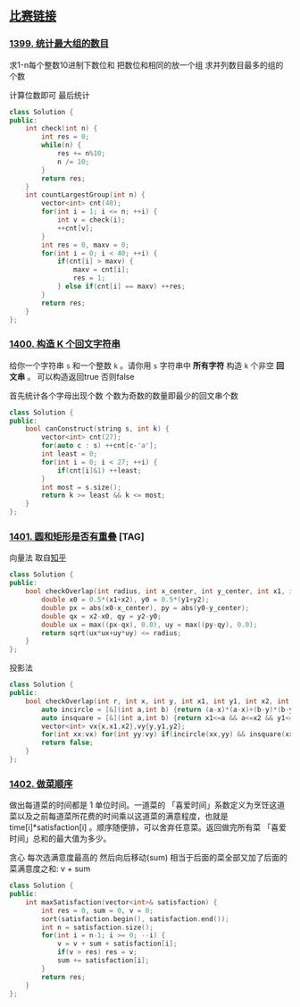 ## [比赛链接](https://leetcode.cn/contest/biweekly-contest-23/)


### [1399. 统计最大组的数目](https://leetcode.cn/problems/count-largest-group/)

求1-n每个整数10进制下数位和 把数位和相同的放一个组 求并列数目最多的组的个数

计算位数即可 最后统计

```c++
class Solution {
public:
    int check(int n) {
        int res = 0;
        while(n) {
            res += n%10;
            n /= 10;
        }
        return res;
    }
    int countLargestGroup(int n) {
        vector<int> cnt(40);
        for(int i = 1; i <= n; ++i) {
            int v = check(i);
            ++cnt[v];
        }
        int res = 0, maxv = 0;
        for(int i = 0; i < 40; ++i) {
            if(cnt[i] > maxv) {
                maxv = cnt[i];
                res = 1;
            } else if(cnt[i] == maxv) ++res;
        }
        return res;
    }
};
```


### [1400. 构造 K 个回文字符串](https://leetcode.cn/problems/construct-k-palindrome-strings/)

给你一个字符串 `s` 和一个整数 `k` 。请你用 `s` 字符串中 **所有字符** 构造 `k` 个非空 **回文串** 。 可以构造返回true 否则false

首先统计各个字母出现个数 个数为奇数的数量即最少的回文串个数

```c++
class Solution {
public:
    bool canConstruct(string s, int k) {
        vector<int> cnt(27);
        for(auto c : s) ++cnt[c-'a'];
        int least = 0;
        for(int i = 0; i < 27; ++i) {
            if(cnt[i]&1) ++least;
        }
        int most = s.size();
        return k >= least && k <= most;
    }
};
```

### [1401. 圆和矩形是否有重叠](https://leetcode.cn/problems/circle-and-rectangle-overlapping/) [TAG]

向量法 取自[知乎](https://www.zhihu.com/question/24251545)

```c++
class Solution {
public:
    bool checkOverlap(int radius, int x_center, int y_center, int x1, int y1, int x2, int y2) {
        double x0 = 0.5*(x1+x2), y0 = 0.5*(y1+y2);
        double px = abs(x0-x_center), py = abs(y0-y_center);
        double qx = x2-x0, qy = y2-y0;
        double ux = max((px-qx), 0.0), uy = max((py-qy), 0.0);
        return sqrt(ux*ux+uy*uy) <= radius;
    }
};
```

投影法

```c++
class Solution {
public:
    bool checkOverlap(int r, int x, int y, int x1, int y1, int x2, int y2) {
        auto incircle = [&](int a,int b) {return (a-x)*(a-x)+(b-y)*(b-y)<=r*r;};
        auto insquare = [&](int a,int b) {return x1<=a && a<=x2 && y1<=b && b<=y2;};
        vector<int> vx{x,x1,x2},vy{y,y1,y2};
        for(int xx:vx) for(int yy:vy) if(incircle(xx,yy) && insquare(xx,yy)) return true;
        return false;
    }
};
```

### [1402. 做菜顺序](https://leetcode.cn/problems/reducing-dishes/)

做出每道菜的时间都是 1 单位时间。一道菜的 「喜爱时间」系数定义为烹饪这道菜以及之前每道菜所花费的时间乘以这道菜的满意程度，也就是 time[i]*satisfaction[i] 。顺序随便排，可以舍弃任意菜。返回做完所有菜 「喜爱时间」总和的最大值为多少。

贪心 每次选满意度最高的 然后向后移动(sum) 相当于后面的菜全部又加了后面的菜满意度之和: v + sum

```c++
class Solution {
public:
    int maxSatisfaction(vector<int>& satisfaction) {
        int res = 0, sum = 0, v = 0;
        sort(satisfaction.begin(), satisfaction.end());
        int n = satisfaction.size();
        for(int i = n-1; i >= 0; --i) {
            v = v + sum + satisfaction[i];
            if(v > res) res = v;
            sum += satisfaction[i];
        }
        return res;
    }
};
```

